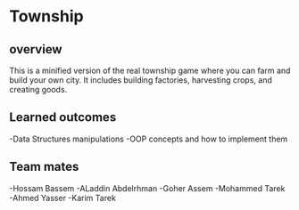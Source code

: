 # Township
## overview
This is a minified version of the real township game where you can farm and build your own city. It includes building factories, harvesting crops, and creating goods.

## Learned outcomes
-Data Structures manipulations
-OOP concepts and how to implement them

## Team mates 
-Hossam Bassem
-ALaddin Abdelrhman
-Goher Assem 
-Mohammed Tarek
-Ahmed Yasser
-Karim Tarek
